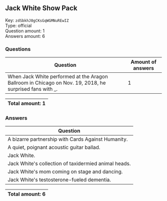 ## Jack White Show Pack
Key: `zdSbkhJ0gCKsGqWGMNuREwIZ`  
Type: official  
Question amount: 1  
Answers amount: 6
### Questions
| Question | Amount of answers |
|---|---|
| When Jack White performed at the Aragon Ballroom in Chicago on Nov. 19, 2018, he surprised fans with _. | 1 |

|Total amount: 1|
|---|

### Answers
| Question |
|---|
| A bizarre partnership with Cards Against Humanity. |
| A quiet, poignant acoustic guitar ballad. |
| Jack White. |
| Jack White's collection of taxidermied animal heads. |
| Jack White's mom coming on stage and dancing. |
| Jack White's testosterone-fueled dementia. |

|Total amount: 6|
|---|
